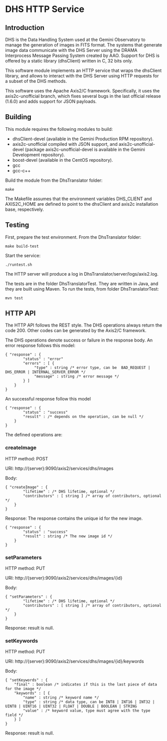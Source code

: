 # DHS HTTP Service
## Introduction
DHS is the Data Handling System used at the Gemini Observatory to manage the generation of images in FITS format. The systems that generate image data communicate with the DHS Server using the DRAMA Interprocess Message Passing System created by AAO. Support for DHS is offered by a static library (dhsClient) written in C, 32 bits only.

This software module implements an HTTP service that wraps the dhsClient library, and allows to interact with the DHS Server using HTTP requests for a subset of the DHS methods.

This software uses the Apache Axis2/C framework. Specifically, it uses the axis2c-unofficial branch, which fixes several bugs in the last official release (1.6.0) and adds support for JSON payloads.

## Building
This module requires the following modules to build:
* dhsClient-devel (available in the Gemini Production RPM repository).
* axis2c-unofficial compiled with JSON support, and axis2c-unofficial-devel (package axis2c-unofficial-devel is available in the Gemini Development repository).
* boost-devel (available in the CentOS repository).
* gcc
* gcc-c++

Build the module from the DhsTranslator folder:

`make`

The Makefile assumes that the environment variables DHS\_CLIENT and AXIS2C\_HOME are defined to point to the dhsClient and axis2c installation base, respectively.

## Testing
First, prepare the test environment. From the DhsTranslator folder:

`make build-test`

Start the service:

`./runtest.sh`

The HTTP server will produce a log in DhsTranslator/server/logs/axis2.log.

The tests are in the folder DhsTranslatorTest. They are written in Java, and they are built using Maven.
To run the tests, from folder DhsTranslatorTest:

`mvn test`

## HTTP API
The HTTP API follows the REST style. The DHS operations always return the code 200. Other codes can be generated by the Axis2/C framework.

The DHS operations denote success or failure in the response body. An error response follows this model:

```
{ "response" : {
        "status" : "error"
        "errors" : [ {
             "type" : string /* error type, can be  BAD_REQUEST | DHS_ERROR | INTERNAL_SERVER_ERROR */
             "message" : string /* error message */
        } ]
    }
}
```

An successful response follow this model

```
{ "response" : {
        "status" : "success"
        "result" : /* depends on the operation, can be null */
    }
}
```

The defined operations are:

### createImage

HTTP method: POST

URI: http://{server}:9090/axis2/services/dhs/images

Body:
```
{ "createImage" : {
        "lifetime" : /* DHS lifetime, optional */
        "contributors" : [ string ] /* array of contributors, optional */
    }
}
```

Response: The response contains the unique id for the new image.
```
{ "response" : {
        "status" : "success"
        "result" : string /* The new image id */
    }
}
```

### setParameters

HTTP method: PUT

URI: http://{server}:9090/axis2/services/dhs/images/{id}

Body:
```
{ "setParameters" : {
        "lifetime" : /* DHS lifetime, optional */
        "contributors" : [ string ] /* array of contributors, optional */
    }
}
```

Response: result is null.

### setKeywords

HTTP method: PUT

URI: http://{server}:9090/axis2/services/dhs/images/{id}/keywords

Body:
```
{ "setKeywords" : { 
    "final" : boolean /* indicates if this is the last piece of data for the image */
    "keywords" : [ {
        "name" : string /* keyword name */
        "type" : string /* data type, can be INT8 | INT16 | INT32 | UINT8 | UINT16 | UINT32 | FLOAT | DOUBLE | BOOLEAN | STRING
        "value" : /* keyword value, type must agree with the type field */
    } ]
}
```

Response: result is null.
